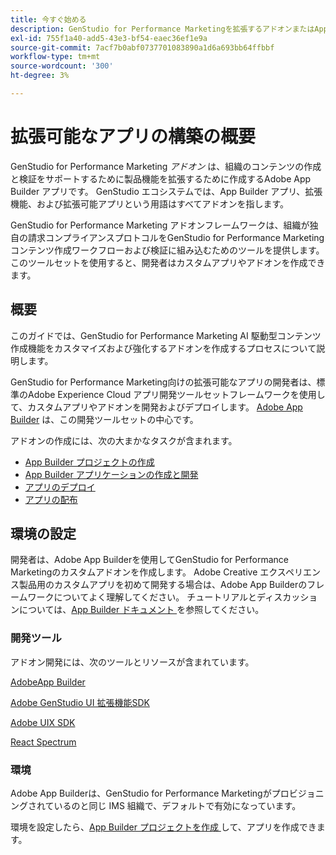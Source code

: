 ```yaml
---
title: 今すぐ始める
description: GenStudio for Performance Marketingを拡張するアドオンまたはApp Builder アプリの作成を開始します。
exl-id: 755f1a40-add5-43e3-bf54-eaec36ef1e9a
source-git-commit: 7acf7b0abf0737701083890a1d6a693bb64ffbbf
workflow-type: tm+mt
source-wordcount: '300'
ht-degree: 3%

---
```


# 拡張可能なアプリの構築の概要

GenStudio for Performance Marketing _アドオン_ は、組織のコンテンツの作成と検証をサポートするために製品機能を拡張するために作成するAdobe App Builder アプリです。 GenStudio エコシステムでは、App Builder アプリ、拡張機能、および拡張可能アプリという用語はすべてアドオンを指します。

GenStudio for Performance Marketing アドオンフレームワークは、組織が独自の請求コンプライアンスプロトコルをGenStudio for Performance Marketing コンテンツ作成ワークフローおよび検証に組み込むためのツールを提供します。 このツールセットを使用すると、開発者はカスタムアプリやアドオンを作成できます。

## 概要

このガイドでは、GenStudio for Performance Marketing AI 駆動型コンテンツ作成機能をカスタマイズおよび強化するアドオンを作成するプロセスについて説明します。

GenStudio for Performance Marketing向けの拡張可能なアプリの開発者は、標準のAdobe Experience Cloud アプリ開発ツールセットフレームワークを使用して、カスタムアプリやアドオンを開発およびデプロイします。 [Adobe App Builder](https://developer.adobe.com/app-builder/) は、この開発ツールセットの中心です。

アドオンの作成には、次の大まかなタスクが含まれます。

* [App Builder プロジェクトの作成](create-project.md)
* [App Builder アプリケーションの作成と開発](create-app.md)
* [アプリのデプロイ](deploy-app.md)
* [アプリの配布](distribute-app.md)

## 環境の設定

開発者は、Adobe App Builderを使用してGenStudio for Performance Marketingのカスタムアドオンを作成します。 Adobe Creative エクスペリエンス製品用のカスタムアプリを初めて開発する場合は、Adobe App Builderのフレームワークについてよく理解してください。 チュートリアルとディスカッションについては、[App Builder ドキュメント ](https://developer.adobe.com/app-builder/docs/overview/) を参照してください。

### 開発ツール

アドオン開発には、次のツールとリソースが含まれています。

[AdobeApp Builder](https://developer.adobe.com/app-builder/)

[Adobe GenStudio UI 拡張機能SDK](https://github.com/adobe/genstudio-uix-sdk)

[Adobe UIX SDK](https://github.com/adobe/uix-sdk)

[React Spectrum](https://react-spectrum.adobe.com/react-spectrum/getting-started.html)

### 環境

Adobe App Builderは、GenStudio for Performance Marketingがプロビジョニングされているのと同じ IMS 組織で、デフォルトで有効になっています。

環境を設定したら、[App Builder プロジェクトを作成 ](create-project.md) して、アプリを作成できます。
